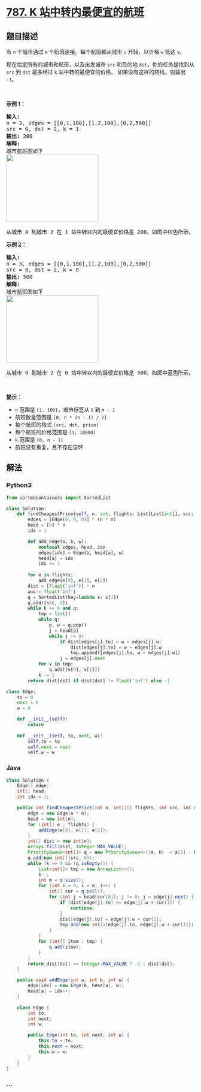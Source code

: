 # [787. K 站中转内最便宜的航班](https://leetcode-cn.com/problems/cheapest-flights-within-k-stops)



## 题目描述

<!-- 这里写题目描述 -->

<p>有 <code>n</code> 个城市通过 <code>m</code> 个航班连接。每个航班都从城市 <code>u</code> 开始，以价格 <code>w</code> 抵达 <code>v</code>。</p>

<p>现在给定所有的城市和航班，以及出发城市 <code>src</code> 和目的地 <code>dst</code>，你的任务是找到从 <code>src</code> 到 <code>dst</code> 最多经过 <code>k</code> 站中转的最便宜的价格。 如果没有这样的路线，则输出 <code>-1</code>。</p>

<p> </p>

<p><strong>示例 1：</strong></p>

<pre>
<strong>输入:</strong> 
n = 3, edges = [[0,1,100],[1,2,100],[0,2,500]]
src = 0, dst = 2, k = 1
<strong>输出:</strong> 200
<strong>解释:</strong> 
城市航班图如下
<img alt="" src="https://s3-lc-upload.s3.amazonaws.com/uploads/2018/02/16/995.png" style="height: 180px; width: 246px;" />

从城市 0 到城市 2 在 1 站中转以内的最便宜价格是 200，如图中红色所示。</pre>

<p><strong>示例 2：</strong></p>

<pre>
<strong>输入:</strong> 
n = 3, edges = [[0,1,100],[1,2,100],[0,2,500]]
src = 0, dst = 2, k = 0
<strong>输出:</strong> 500
<strong>解释:</strong> 
城市航班图如下
<img alt="" src="https://s3-lc-upload.s3.amazonaws.com/uploads/2018/02/16/995.png" style="height: 180px; width: 246px;" />

从城市 0 到城市 2 在 0 站中转以内的最便宜价格是 500，如图中蓝色所示。</pre>

<p> </p>

<p><strong>提示：</strong></p>

<ul>
	<li><code>n</code> 范围是 <code>[1, 100]</code>，城市标签从 <code>0</code> 到 <code>n</code><code> - 1</code></li>
	<li>航班数量范围是 <code>[0, n * (n - 1) / 2]</code></li>
	<li>每个航班的格式 <code>(src, </code><code>dst</code><code>, price)</code></li>
	<li>每个航班的价格范围是 <code>[1, 10000]</code></li>
	<li><code>k</code> 范围是 <code>[0, n - 1]</code></li>
	<li>航班没有重复，且不存在自环</li>
</ul>


## 解法

<!-- 这里可写通用的实现逻辑 -->

<!-- tabs:start -->

### **Python3**

<!-- 这里可写当前语言的特殊实现逻辑 -->

```python
from sortedcontainers import SortedList

class Solution:
    def findCheapestPrice(self, n: int, flights: List[List[int]], src: int, dst: int, k: int) -> int:
        edges = [Edge(0, 0, 0)] * (n * n)
        head = [0] * n
        idx = 1

        def add_edge(a, b, w):
            nonlocal edges, head, idx
            edges[idx] = Edge(b, head[a], w)
            head[a] = idx
            idx += 1
        
        for e in flights:
            add_edge(e[0], e[1], e[2])
        dist = [float('inf')] * n
        ans = float('inf')
        q = SortedList(key=lambda x: x[1])
        q.add([src, 0])
        while k >= 0 and q:
            tmp = list()
            while q:
                p, w = q.pop()
                j = head[p]
                while j != 0:
                    if dist[edges[j].to] > w + edges[j].w:
                        dist[edges[j].to] = w + edges[j].w
                        tmp.append([edges[j].to, w + edges[j].w])
                    j = edges[j].next
            for v in tmp:
                q.add([v[0], v[1]])
            k -= 1
        return dist[dst] if dist[dst] != float('inf') else -1

class Edge:
    to = 0
    next = 0
    w = 0

    def __init__(self):
        return
        
    def __init__(self, to, next, w):
        self.to = to
        self.next = next
        self.w = w
```

### **Java**

<!-- 这里可写当前语言的特殊实现逻辑 -->

```java
class Solution {
    Edge[] edge;
    int[] head;
    int idx = 1;

    public int findCheapestPrice(int n, int[][] flights, int src, int dst, int k) {
        edge = new Edge[n * n];
        head = new int[n];
        for (int[] e : flights) {
            addEdge(e[0], e[1], e[2]);
        }
        int[] dist = new int[n];
        Arrays.fill(dist, Integer.MAX_VALUE);
        PriorityQueue<int[]> q = new PriorityQueue<>((a, b) -> a[1] - b[1]);
        q.add(new int[]{src, 0});
        while (k >= 0 && !q.isEmpty()) {
            List<int[]> tmp = new ArrayList<>();
            k--;
            int m = q.size();
            for (int i = 0; i < m; i++) {
                int[] cur = q.poll();
                for (int j = head[cur[0]]; j != 0; j = edge[j].next) {
                    if (dist[edge[j].to] <= edge[j].w + cur[1]) {
                        continue;
                    }
                    dist[edge[j].to] = edge[j].w + cur[1];
                    tmp.add(new int[]{edge[j].to, edge[j].w + cur[1]});
                }
            }
            for (int[] item : tmp) {
                q.add(item);
            }
        }
        return dist[dst] == Integer.MAX_VALUE ? -1 : dist[dst];
    }

    public void addEdge(int a, int b, int w) {
        edge[idx] = new Edge(b, head[a], w);
        head[a] = idx++;
    }

    class Edge {
        int to;
        int next;
        int w;

        public Edge(int to, int next, int w) {
            this.to = to;
            this.next = next;
            this.w = w;
        }
    }
}
```

### **...**

```

```

<!-- tabs:end -->
